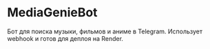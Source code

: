 # MediaGenieBot

Бот для поиска музыки, фильмов и аниме в Telegram. Использует webhook и готов для деплоя на Render.